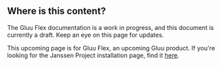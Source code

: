 ## Where is this content?
The Gluu Flex documentation is a work in progress, and this document is currently a draft. Keep an eye on this page for updates.

This upcoming page is for Gluu Flex, an upcoming Gluu product. If you're looking for the Janssen Project installation page, find it [here](https://docs.jans.io/head/admin/install/vm-install/dynamic-download/).
